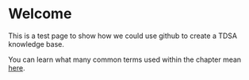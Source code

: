 # Welcome
This is a test page to show how we could use github to create a TDSA knowledge base.

You can learn what many common terms used within the chapter mean [here](https://github.com/Triangle-DSA/info/blob/4de523932b54e582cb6d23fc9ab112468c25b1d4/Common%20Terms).
